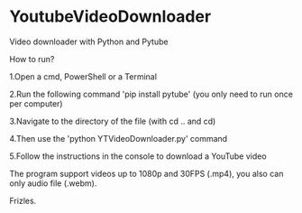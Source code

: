 # YoutubeVideoDownloader
Video downloader with Python and Pytube

How to run?

1.Open a cmd, PowerShell or a Terminal

2.Run the following command 'pip install pytube' (you only need to run once per computer)

3.Navigate to the directory of the file (with cd .. and cd)

4.Then use the 'python YTVideoDownloader.py' command

5.Follow the instructions in the console to download a YouTube video

The program support videos up to 1080p and 30FPS (.mp4), you also can only audio file (.webm).


Frizles.
